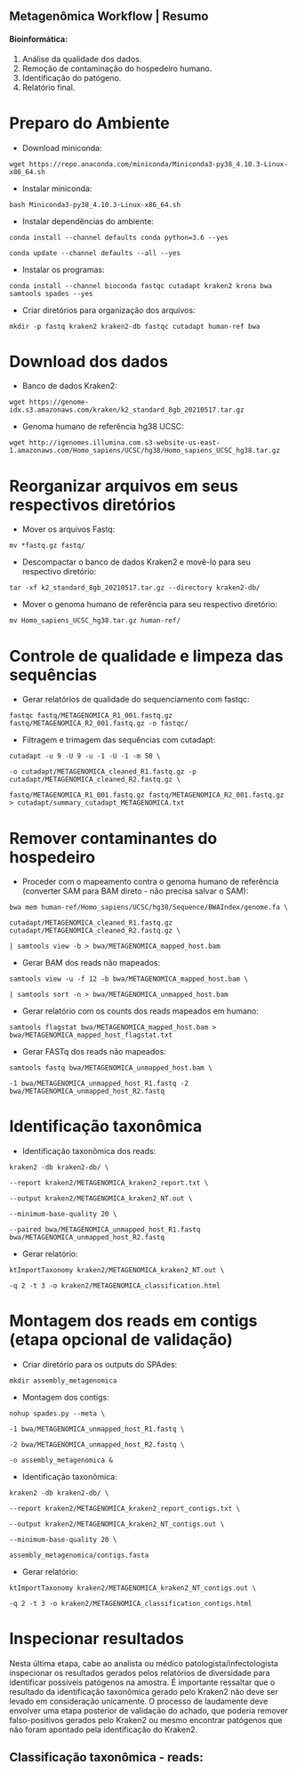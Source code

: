 ## Metagenômica Workflow | Resumo

#### Bioinformática:
1. Análise da qualidade dos dados.
2. Remoção de contaminação do hospedeiro humano.
3. Identificação do patógeno.
4. Relatório final.

# Preparo do Ambiente

- Download miniconda:

```wget https://repo.anaconda.com/miniconda/Miniconda3-py38_4.10.3-Linux-x86_64.sh```

- Instalar miniconda:
 
```bash Miniconda3-py38_4.10.3-Linux-x86_64.sh```

- Instalar dependências do ambiente:

```conda install --channel defaults conda python=3.6 --yes```

```conda update --channel defaults --all --yes```

- Instalar os programas:
 
```conda install --channel bioconda fastqc cutadapt kraken2 krona bwa samtools spades --yes```

- Criar diretórios para organização dos arquivos:

```mkdir -p fastq kraken2 kraken2-db fastqc cutadapt human-ref bwa```

# Download dos dados

- Banco de dados Kraken2:

```wget https://genome-idx.s3.amazonaws.com/kraken/k2_standard_8gb_20210517.tar.gz```

- Genoma humano de referência hg38 UCSC:

```wget http://igenomes.illumina.com.s3-website-us-east-1.amazonaws.com/Homo_sapiens/UCSC/hg38/Homo_sapiens_UCSC_hg38.tar.gz```

# Reorganizar arquivos em seus respectivos diretórios

- Mover os arquivos Fastq:

```mv *fastq.gz fastq/ ```

- Descompactar o banco de dados Kraken2 e movê-lo para seu respectivo diretório:

```tar -xf k2_standard_8gb_20210517.tar.gz --directory kraken2-db/```

- Mover o genoma humano de referência para seu respectivo diretório:

```mv Homo_sapiens_UCSC_hg38.tar.gz human-ref/```

# Controle de qualidade e limpeza das sequências

- Gerar relatórios de qualidade do sequenciamento com fastqc:

```fastqc fastq/METAGENOMICA_R1_001.fastq.gz fastq/METAGENOMICA_R2_001.fastq.gz -o fastqc/```

- Filtragem e trimagem das sequências com cutadapt:

```cutadapt -u 9 -U 9 -u -1 -U -1 -m 50 \```

```-o cutadapt/METAGENOMICA_cleaned_R1.fastq.gz -p cutadapt/METAGENOMICA_cleaned_R2.fastq.gz \```

```fastq/METAGENOMICA_R1_001.fastq.gz fastq/METAGENOMICA_R2_001.fastq.gz > cutadapt/summary_cutadapt_METAGENOMICA.txt```

# Remover contaminantes do hospedeiro

- Proceder com o mapeamento contra o genoma humano de referência (converter SAM para BAM direto - não precisa salvar o SAM):

```bwa mem human-ref/Homo_sapiens/UCSC/hg38/Sequence/BWAIndex/genome.fa \```

```cutadapt/METAGENOMICA_cleaned_R1.fastq.gz cutadapt/METAGENOMICA_cleaned_R2.fastq.gz \```

```| samtools view -b > bwa/METAGENOMICA_mapped_host.bam ```

- Gerar BAM dos reads não mapeados:

```samtools view -u -f 12 -b bwa/METAGENOMICA_mapped_host.bam \```

```| samtools sort -n > bwa/METAGENOMICA_unmapped_host.bam```

- Gerar relatório com os counts dos reads mapeados em humano:

```samtools flagstat bwa/METAGENOMICA_mapped_host.bam > bwa/METAGENOMICA_mapped_host_flagstat.txt```

- Gerar FASTq dos reads não mapeados:

```samtools fastq bwa/METAGENOMICA_unmapped_host.bam \```

```-1 bwa/METAGENOMICA_unmapped_host_R1.fastq -2 bwa/METAGENOMICA_unmapped_host_R2.fastq```

# Identificação taxonômica

- Identificação taxonômica dos reads:

```kraken2 -db kraken2-db/ \```

```--report kraken2/METAGENOMICA_kraken2_report.txt \```

```--output kraken2/METAGENOMICA_kraken2_NT.out \```

```--minimum-base-quality 20 \```
  
```--paired bwa/METAGENOMICA_unmapped_host_R1.fastq bwa/METAGENOMICA_unmapped_host_R2.fastq```

- Gerar relatório:

```ktImportTaxonomy kraken2/METAGENOMICA_kraken2_NT.out \```

```-q 2 -t 3 -o kraken2/METAGENOMICA_classification.html```

# Montagem dos reads em contigs (etapa opcional de validação)

- Criar diretório para os outputs do SPAdes:

```mkdir assembly_metagenomica```

- Montagem dos contigs:

```nohup spades.py --meta \```
 
 ```-1 bwa/METAGENOMICA_unmapped_host_R1.fastq \```
  
 ```-2 bwa/METAGENOMICA_unmapped_host_R2.fastq \```
  
 ```-o assembly_metagenomica & ```
 
- Identificação taxonômica:

```kraken2 -db kraken2-db/ \```

```--report kraken2/METAGENOMICA_kraken2_report_contigs.txt \```

```--output kraken2/METAGENOMICA_kraken2_NT_contigs.out \```

```--minimum-base-quality 20 \```

```assembly_metagenomica/contigs.fasta```

- Gerar relatório:

```ktImportTaxonomy kraken2/METAGENOMICA_kraken2_NT_contigs.out \```

```-q 2 -t 3 -o kraken2/METAGENOMICA_classification_contigs.html```

# Inspecionar resultados

Nesta última etapa, cabe ao analista ou médico patologista/infectologista inspecionar os resultados gerados pelos relatórios de diversidade para identificar possíveis patógenos na amostra.
É importante ressaltar que o resultado da identificação taxonômica gerado pelo Kraken2 não deve ser levado em consideração unicamente. O processo de laudamente deve envolver uma etapa posterior de validação do achado, que poderia remover falso-positivos gerados pelo Kraken2 ou mesmo encontrar patógenos que não foram apontado pela identificação do Kraken2.

## Classificação taxonômica - reads:
